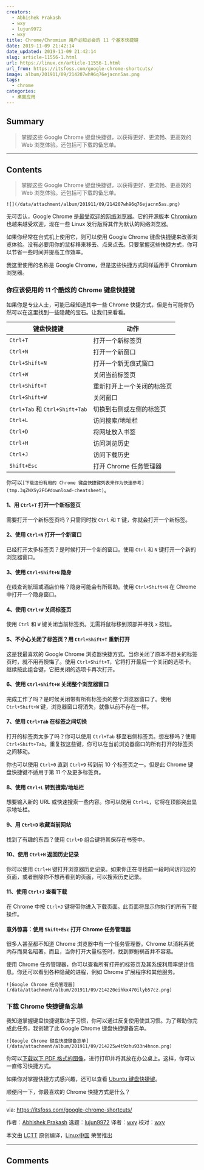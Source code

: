 ```yaml
---
creators:
  - Abhishek Prakash
  - wxy
  - lujun9972
  - wxy
title: Chrome/Chromium 用户必知必会的 11 个基本快捷键
date: 2019-11-09 21:42:14
date_updated: 2019-11-09 21:42:14
slug: article-11556-1.html
url: https://linux.cn/article-11556-1.html
url_from: https://itsfoss.com/google-chrome-shortcuts/
image: album/201911/09/214207wh96q76ejacnn5as.png
tags:
  - chrome
categories:
  - 桌面应用
---
```


## Summary

> 掌握这些 Google Chrome 键盘快捷键，以获得更好、更流畅、更高效的 Web 浏览体验。还包括可下载的备忘单。

***

<!-- more -->

## Contents

> 
> 掌握这些 Google Chrome 键盘快捷键，以获得更好、更流畅、更高效的 Web 浏览体验。还包括可下载的备忘单。
> 
> 
> 

`![](/data/attachment/album/201911/09/214207wh96q76ejacnn5as.png)`

无可否认，Google Chrome 是[最受欢迎的网络浏览器](https://en.wikipedia.org/wiki/Usage_share_of_web_browsers)。它的开源版本 [Chromium](https://www.chromium.org/Home) 也越来越受欢迎，现在一些 Linux 发行版将其作为默认的网络浏览器。

如果你经常在台式机上使用它，则可以使用 Google Chrome 键盘快捷键来改善浏览体验。没有必要用你的鼠标移来移去、点来点去。只要掌握这些快捷方式，你可以节省一些时间并提高工作效率。

我这里使用的名称是 Google Chrome，但是这些快捷方式同样适用于 Chromium 浏览器。

### 你应该使用的 11 个酷炫的 Chrome 键盘快捷键

如果你是专业人士，可能已经知道其中一些 Chrome 快捷方式，但是有可能你仍然可以在这里找到一些隐藏的宝石。让我们来看看。

| **键盘快捷键** | **动作** |
| --- | --- |
| `Ctrl+T` | 打开一个新标签页 |
| `Ctrl+N` | 打开一个新窗口 |
| `Ctrl+Shift+N` | 打开一个新无痕式窗口 |
| `Ctrl+W` | 关闭当前标签页 |
| `Ctrl+Shift+T` | 重新打开上一个关闭的标签页 |
| `Ctrl+Shift+W` | 关闭窗口 |
| `Ctrl+Tab` 和 `Ctrl+Shift+Tab` | 切换到右侧或左侧的标签页 |
| `Ctrl+L` | 访问搜索/地址栏 |
| `Ctrl+D` | 将网址放入书签 |
| `Ctrl+H` | 访问浏览历史 |
| `Ctrl+J` | 访问下载历史 |
| `Shift+Esc` | 打开 Chrome 任务管理器 |

你可以`[下载这份有用的 Chrome 键盘快捷键列表来作为快速参考](tmp.3qZNXSy2FC#download-cheatsheet)`。

#### 1、用 `Ctrl+T` 打开一个新标签页

需要打开一个新标签页吗？只需同时按 `Ctrl` 和 `T` 键，你就会打开一个新标签。

#### 2、使用 `Ctrl+N` 打开一个新窗口

已经打开太多标签页？是时候打开一个新的窗口。使用 `Ctrl` 和 `N` 键打开一个新的浏览器窗口。

#### 3、使用 `Ctrl+Shift+N` 隐身

在线查询航班或酒店价格？隐身可能会有所帮助。使用 `Ctrl+Shift+N` 在 Chrome 中打开一个隐身窗口。

#### 4、使用 `Ctrl+W` 关闭标签页

使用 `Ctrl` 和 `W` 键关闭当前标签页。无需将鼠标移到顶部并寻找 `x` 按钮。

#### 5、不小心关闭了标签页？用 `Ctrl+Shift+T` 重新打开

这是我最喜欢的 Google Chrome 浏览器快捷方式。当你关闭了原本不想关的标签页时，就不用再懊悔了。使用 `Ctrl+Shift+T`，它将打开最后一个关闭的选项卡。继续按此组合键，它把关闭的选项卡再次打开。

#### 6、使用 `Ctrl+Shift+W` 关闭整个浏览器窗口

完成工作了吗？是时候关闭带有所有标签页的整个浏览器窗口了。使用 `Ctrl+Shift+W` 键，浏览器窗口将消失，就像以前不存在一样。

#### 7、使用 `Ctrl+Tab` 在标签之间切换

打开的标签页太多了吗？你可以使用 `Ctrl+Tab` 移至右侧标签页。想左移吗？使用 `Ctrl+Shift+Tab`。重复按这些键，你可以在当前浏览器窗口的所有打开的标签页之间移动。

你也可以使用 `Ctrl+0` 直到 `Ctrl+9` 转到前 10 个标签页之一。但是此 Chrome 键盘快捷键不适用于第 11 个及更多标签页。

#### 8、使用 `Ctrl+L` 转到搜索/地址栏

想要输入新的 URL 或快速搜索一些内容。你可以使用 `Ctrl+L`，它将在顶部突出显示地址栏。

#### 9、用 `Ctrl+D` 收藏当前网站

找到了有趣的东西？使用 `Ctrl+D` 组合键将其保存在书签中。

#### 10、使用 `Ctrl+H` 返回历史记录

你可以使用 `Ctrl+H` 键打开浏览器历史记录。如果你正在寻找前一段时间访问过的页面，或者删除你不想再看到的页面，可以搜索历史记录。

#### 11、使用 `Ctrl+J` 查看下载

在 Chrome 中按 `Ctrl+J` 键将带你进入下载页面。此页面将显示你执行的所有下载操作。

#### 意外惊喜：使用 `Shift+Esc` 打开 Chrome 任务管理器

很多人甚至都不知道 Chrome 浏览器中有一个任务管理器。Chrome 以消耗系统内存而臭名昭著。而且，当你打开大量标签时，找到罪魁祸首并不容易。

使用 Chrome 任务管理器，你可以查看所有打开的标签页及其系统利用率统计信息。你还可以看到各种隐藏的进程，例如 Chrome 扩展程序和其他服务。

`![Google Chrome 任务管理器](/data/attachment/album/201911/09/214220eihkx470ilyb57cz.png)`

### 下载 Chrome 快捷键备忘单

我知道掌握键盘快捷键取决于习惯，你可以通过反复使用使其习惯。为了帮助你完成此任务，我创建了此 Google Chrome 键盘快捷键备忘单。

`![Google Chrome 键盘快捷键备忘单](/data/attachment/album/201911/09/214225w4t9zhu933n4hnon.png)`

你可以[下载以下 PDF 格式的图像](https://drive.google.com/open?id=1lZ4JgRuFbXrnEXoDQqOt7PQH6femIe3t)，进行打印并将其放在办公桌上。这样，你可以一直练习快捷方式。

如果你对掌握快捷方式感兴趣，还可以查看 [Ubuntu 键盘快捷键](https://itsfoss.com/ubuntu-shortcuts/)。

顺便问一下，你最喜欢的 Chrome 快捷方式是什么？

---

via: <https://itsfoss.com/google-chrome-shortcuts/>

作者：[Abhishek Prakash](https://itsfoss.com/author/abhishek/) 选题：[lujun9972](https://github.com/lujun9972) 译者：[wxy](https://github.com/wxy) 校对：[wxy](https://github.com/wxy)

本文由 [LCTT](https://github.com/LCTT/TranslateProject) 原创编译，[Linux中国](https://linux.cn/) 荣誉推出

***

## Comments
